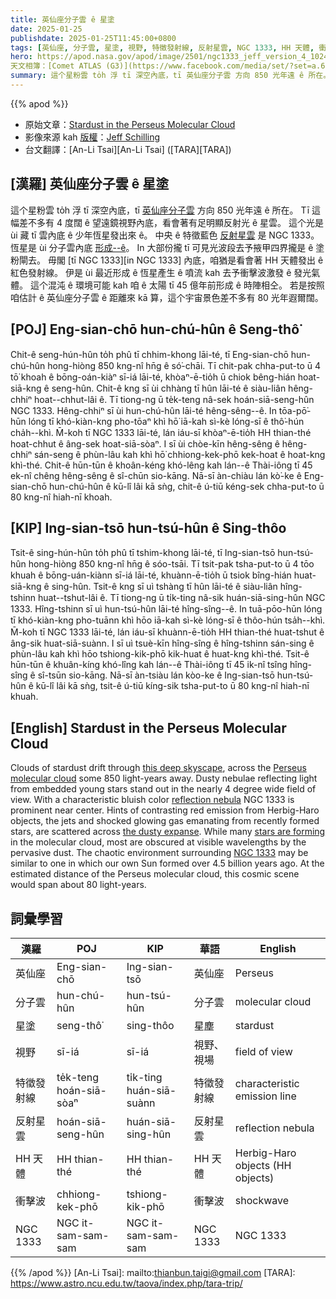 ```yaml
---
title: 英仙座分子雲 ê 星塗
date: 2025-01-25
publishdate: 2025-01-25T11:45:00+0800
tags: [英仙座, 分子雲, 星塗, 視野, 特徵發射線, 反射星雲, NGC 1333, HH 天體, 衝擊波]
hero: https://apod.nasa.gov/apod/image/2501/ngc1333_jeff_version_4_1024.jpg
天文相簿：[Comet ATLAS (G3)](https://www.facebook.com/media/set/?set=a.600449002683681&type=3)
summary: 這个星粉雲 to̍h 浮 tī 深空內底，tī 英仙座分子雲 方向 850 光年遠 ê 所在。
---
```


{{% apod %}}

- 原始文章：[Stardust in the Perseus Molecular Cloud](https://apod.nasa.gov/apod/ap250125.html)
- 影像來源 kah [版權][copyright]：[Jeff Schilling](https://www.astrobin.com/users/Space_Man_Spiff/collections/)
- 台文翻譯：[An-Li Tsai][An-Li Tsai] ([TARA][TARA])

## [漢羅] 英仙座分子雲 ê 星塗
這个星粉雲 to̍h 浮 tī 深空內底，tī [英仙座分子雲][Perseus molecular cloud] 方向 850 光年遠 ê 所在。
Tī 這幅差不多有 4 度闊 ê 望遠鏡視野內底，看會著有足明顯反射光 ê 星雲。
這个光是 ùi 藏 tī 雲內底 ê 少年恆星發出來 ê。
中央 ê 特徵藍色 [反射星雲][reflection nebula] 是 NGC 1333。
恆星是 ùi 分子雲內底 [形成--ê][Stars are forming]。
In 大部份攏 tī 可見光波段去予掖甲四界攏是 ê 塗粉閘去。
毋閣 [tī NGC 1333][in NGC 1333] 內底，咱猶是看會著 HH 天體發出 ê 紅色發射線。
伊是 ùi 最近形成 ê 恆星產生 ê 噴流 kah 去予衝擊波激發 ê 發光氣體。
這个混沌 ê 環境可能 kah 咱 ê 太陽 tī 45 億年前形成 ê 時陣相仝。
若是按照咱估計 ê 英仙座分子雲 ê 距離來 kā 算，這个宇宙景色差不多有 80 光年遐爾闊。

## [POJ] Eng-sian-chō hun-chú-hûn ê Seng-thô͘
Chit-ê seng-hún-hûn to̍h phû tī chhim-khong lāi-té, tī Eng-sian-chō hun-chú-hûn hong-hiòng 850 kng-nî hn̄g ê só͘-chāi.
Tī chit-pak chha-put-to ū 4 tō͘ khoah ê bōng-oán-kiàⁿ sī-iá lāi-té, khòaⁿ-ē-tio̍h ū chiok bêng-hián hoat-siā-kng ê seng-hûn. Chit-ê kng sī ùi chhàng tī hûn lāi-té ê siàu-liân hêng-chhiⁿ hoat--chhut-lâi ê.
Tī tiong-ng ū te̍k-teng nâ-sek hoán-siā-seng-hûn NGC 1333.
Hêng-chhiⁿ sī ùi hun-chú-hûn lāi-té hêng-sêng--ê.
In tōa-pō͘-hūn lóng tī khó-kiàn-kng pho-tōaⁿ khì hō͘ iā-kah sì-kè lóng-sī ê thô͘-hún cha̍h--khì.
M̄-koh tī NGC 1333 lāi-té, lán iáu-sī khòaⁿ-ē-tio̍h HH thian-thé hoat-chhut ê âng-sek hoat-siā-sòaⁿ.
I sī ùi chòe-kīn hêng-sêng ê hêng-chhiⁿ sán-seng ê phùn-lâu kah khì hō͘ chhiong-kek-phō kek-hoat ê hoat-kng khì-thé.
Chit-ê hūn-tūn ê khoân-kéng khó-lêng kah lán--ê Thài-iông tī 45 ek-nî chêng hêng-sêng ê sî-chūn sio-kāng.
Nā-sī àn-chiàu lán kò͘-ke ê Eng-sian-chō hun-chú-hûn ê kū-lî lâi kā sǹg, chit-ê ú-tiū kéng-sek chha-put-to ū 80 kng-nî hiah-nī khoah.

## [KIP] Ing-sian-tsō hun-tsú-hûn ê Sing-thôo
Tsit-ê sing-hún-hûn to̍h phû tī tshim-khong lāi-té, tī Ing-sian-tsō hun-tsú-hûn hong-hiòng 850 kng-nî hn̄g ê sóo-tsāi.
Tī tsit-pak tsha-put-to ū 4 tōo khuah ê bōng-uán-kiànn sī-iá lāi-té, khuànn-ē-tio̍h ū tsiok bîng-hián huat-siā-kng ê sing-hûn. Tsit-ê kng sī uì tshàng tī hûn lāi-té ê siàu-liân hîng-tshinn huat--tshut-lâi ê.
Tī tiong-ng ū ti̍k-ting nâ-sik huán-siā-sing-hûn NGC 1333.
Hîng-tshinn sī uì hun-tsú-hûn lāi-té hîng-sîng--ê.
In tuā-pōo-hūn lóng tī khó-kiàn-kng pho-tuānn khì hōo iā-kah sì-kè lóng-sī ê thôo-hún tsa̍h--khì.
M̄-koh tī NGC 1333 lāi-té, lán iáu-sī khuànn-ē-tio̍h HH thian-thé huat-tshut ê âng-sik huat-siā-suànn.
I sī uì tsuè-kīn hîng-sîng ê hîng-tshinn sán-sing ê phùn-lâu kah khì hōo tshiong-kik-phō kik-huat ê huat-kng khì-thé.
Tsit-ê hūn-tūn ê khuân-kíng khó-lîng kah lán--ê Thài-iông tī 45 ik-nî tsîng hîng-sîng ê sî-tsūn sio-kāng.
Nā-sī àn-tsiàu lán kòo-ke ê Ing-sian-tsō hun-tsú-hûn ê kū-lî lâi kā sǹg, tsit-ê ú-tiū kíng-sik tsha-put-to ū 80 kng-nî hiah-nī khuah.

## [English] Stardust in the Perseus Molecular Cloud
Clouds of stardust drift through [this deep skyscape][this deep skyscape], across the [Perseus molecular cloud][Perseus molecular cloud] some 850 light-years away.
Dusty nebulae reflecting light from embedded young stars stand out in the nearly 4 degree wide field of view.
With a characteristic bluish color [reflection nebula][reflection nebula] NGC 1333 is prominent near center.
Hints of contrasting red emission from Herbig-Haro objects, the jets and shocked glowing gas emanating from recently formed stars, are scattered across [the dusty expanse][the dusty expanse].
While many [stars are forming][stars are forming] in the molecular cloud, most are obscured at visible wavelengths by the pervasive dust.
The chaotic environment surrounding [NGC 1333][NGC 1333] may be similar to one in which our own Sun formed over 4.5 billion years ago.
At the estimated distance of the Perseus molecular cloud, this cosmic scene would span about 80 light-years.

## 詞彙學習
|漢羅|POJ|KIP|華語|English|
|-|-|-|-|-|
|英仙座|Eng-sian-chō|Ing-sian-tsō|英仙座|Perseus|
|分子雲|hun-chú-hûn|hun-tsú-hûn|分子雲|molecular cloud|
|星塗|seng-thô͘|sing-thôo|星塵|stardust|
|視野|sī-iá|sī-iá|視野、視場|field of view|
|特徵發射線|te̍k-teng hoán-siā-sòaⁿ|ti̍k-ting huán-siā-suànn|特徵發射線|characteristic emission line|
|反射星雲|hoán-siā-seng-hûn|huán-siā-sing-hûn|反射星雲|reflection nebula|
|HH 天體|HH thian-thé|HH thian-thé|HH 天體|Herbig-Haro objects (HH objects)|
|衝擊波|chhiong-kek-phō|tshiong-kik-phō|衝擊波|shockwave|
|NGC 1333|NGC it-sam-sam-sam|NGC it-sam-sam-sam|NGC 1333|NGC 1333|

{{% /apod %}}
[An-Li Tsai]: mailto:thianbun.taigi@gmail.com
[TARA]: https://www.astro.ncu.edu.tw/taova/index.php/tara-trip/

[copyright]: https://apod.nasa.gov/apod/fap/lib/about_apod.html#srapply
[License3]: https://creativecommons.org/licenses/by-nc-nd/3.0/
[License2]:https://creativecommons.org/licenses/by-nc-nd/2.0/

[this deep skyscape]:https://www.astrobin.com/3vfeut/?nc=collection&nce=37170
[Perseus molecular cloud]:https://en.wikipedia.org/wiki/Perseus_molecular_cloud#/media/File:PerseusCloudMap.png
[reflection nebula]:http://astronomy.swin.edu.au/cms/astro/cosmos/R/Reflection+Nebula
[the dusty expanse]:http://www.spitzer.caltech.edu/images/1523-ssc2005-24a1-NGC-1333-in-the-Infrared
[stars are forming]:https://arxiv.org/abs/astro-ph/0602089
[NGC 1333]:https://apod.nasa.gov/apod/ap240912.html
